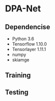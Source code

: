 # DPA-Net

## Dependencise
* Python 3.6
* Tensorflow 1.10.0
* Tensorlayer 1.11.1
* numpy
* skiamge
## Training

## Testing

